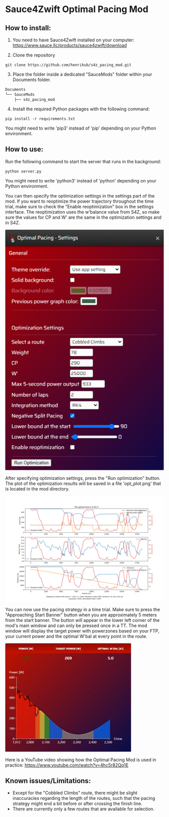 Sauce4Zwift Optimal Pacing Mod
========

How to install:
--------
1. You need to have Sauce4Zwift installed on your computer: https://www.sauce.llc/products/sauce4zwift/download  

2. Clone the repository 
```
git clone https://github.com/henrikub/s4z_pacing_mod.git
```

3. Place the folder inside a dedicated "SauceMods" folder within your Documents folder.
```
Documents
└── SauceMods
    ├── s4z_pacing_mod
```
4. Install the required Python packages with the following command:
```
pip install -r requirements.txt
```
You might need to write 'pip3' instead of 'pip' depending on your Python environment.

How to use:
--------
Run the following command to start the server that runs in the background:
```
python server.py
```
You might need to write 'python3' instead of 'python' depending on your Python environment.

You can then specify the optimization settings in the settings part of the mod. If you want to reoptimize the power trajectory throughout the time trial, make sure to check the "Enable reoptimization" box in the settings interface. The reoptimization uses the w'balance value from S4Z, so make sure the values for CP and W' are the same in the optimization settings and in S4Z. 

<img src="images/mod_preferences.png" width=600px/>

After specifying optimization settings, press the "Run optimization" button. The plot of the optimization results will be saved in a file 'opt_plot.png' that is located in the mod directory.

<img src="images/opt_plot.png" width=600px/>  

You can now use the pacing strategy in a time trial. Make sure to press the "Approaching Start Banner" button when you are approximately 5 meters from the start banner. The button will appear in the lower left corner of the mod's main window and can only be pressed once in a TT. The mod window will display the target power with powerzones based on your FTP, your current power and the optimal W'bal at every point in the route.

<img src="images/pacing_mod.png" width=400px/>  

Here is a YouTube video showing how the Optimal Pacing Mod is used in practice:
https://www.youtube.com/watch?v=4hc5r82Qq1E

Known issues/Limitations:
--------
- Except for the "Cobbled Climbs" route, there might be slight inaccuracies regarding the length of the routes, such that the pacing strategy might end a bit before or after crossing the finish line.
- There are currently only a few routes that are available for selection.
